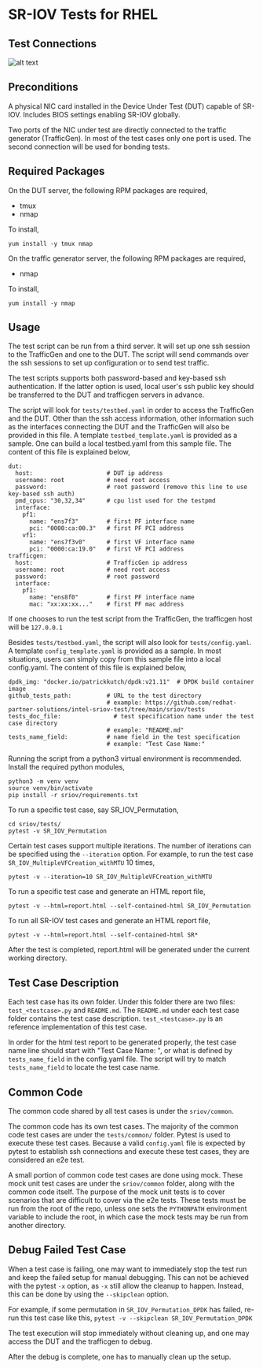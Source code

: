 # SR-IOV Tests for RHEL

## Test Connections

![alt text](/docs/images/SRIOV_RHEL_Test_Toplogy.jpg)


## Preconditions

A physical NIC card installed in the Device Under Test (DUT) capable of SR-IOV.  Includes BIOS settings enabling SR-IOV globally.

Two ports of the NIC under test are directly connected to the traffic generator (TrafficGen). In most of the test cases only one port is used. The second connection will be used for bonding tests.

## Required Packages

On the DUT server, the following RPM packages are required,
* tmux
* nmap

To install,
```
yum install -y tmux nmap
```

On the traffic generator server, the following RPM packages are required,
* nmap

To install,
```
yum install -y nmap
```

## Usage

The test script can be run from a third server. It will set up one ssh session to the TrafficGen and one to the DUT. The script will send commands over the ssh sessions to set up configuration or to send test traffic.

The test scripts supports both password-based and key-based ssh authentication. If the latter option is used, local user's ssh public key should be transferred to the DUT and trafficgen servers in advance.

The script will look for `tests/testbed.yaml` in order to access the TrafficGen and the DUT. Other than the ssh access information, other information such as the interfaces connecting the DUT and the TrafficGen will also be provided in this file. A template `testbed_template.yaml` is provided as a sample. One can build a local testbed.yaml from this sample file. The content of this file is explained below,

```
dut:
  host:                     # DUT ip address
  username: root            # need root access
  password:                 # root password (remove this line to use key-based ssh auth)
  pmd_cpus: "30,32,34"      # cpu list used for the testpmd
  interface:
    pf1:
      name: "ens7f3"        # first PF interface name 
      pci: "0000:ca:00.3"   # first PF PCI address
    vf1:
      name: "ens7f3v0"      # first VF interface name 
      pci: "0000:ca:19.0"   # first VF PCI address
trafficgen:
  host:                     # TrafficGen ip address
  username: root            # need root access
  password:                 # root password
  interface:
    pf1:
      name: "ens8f0"        # first PF interface name
      mac: "xx:xx:xx..."    # first PF mac address
```

If one chooses to run the test script from the TrafficGen, the trafficgen host will be `127.0.0.1`

Besides `tests/testbed.yaml`, the script will also look for `tests/config.yaml`. A template `config_template.yaml` is provided as a sample. In most situations, users can simply copy from this sample file into a local config.yaml. The content of this file is explained below,

```
dpdk_img: "docker.io/patrickkutch/dpdk:v21.11"  # DPDK build container image
github_tests_path:          # URL to the test directory
                            # example: https://github.com/redhat-partner-solutions/intel-sriov-test/tree/main/sriov/tests
tests_doc_file: 	          # test specification name under the test case directory
                            # example: "README.md"
tests_name_field: 	        # name field in the test specification
                            # example: "Test Case Name:"
```

Running the script from a python3 virtual environment is recommended. Install the required python modules,

```
python3 -m venv venv
source venv/bin/activate
pip install -r sriov/requirements.txt
```

To run a specific test case, say SR_IOV_Permutation,

```
cd sriov/tests/
pytest -v SR_IOV_Permutation
```

Certain test cases support multiple iterations. The number of iterations can be specified using the `--iteration` option. For example, to run the test case  `SR_IOV_MultipleVFCreation_withMTU` 10 times,
```
pytest -v --iteration=10 SR_IOV_MultipleVFCreation_withMTU
```

To run a specific test case and generate an HTML report file,
```
pytest -v --html=report.html --self-contained-html SR_IOV_Permutation
```

To run all SR-IOV test cases and generate an HTML report file,
```
pytest -v --html=report.html --self-contained-html SR*
```

After the test is completed, report.html will be generated under the current working directory.

## Test Case Description

Each test case has its own folder. Under this folder there are two files: `test_<testcase>.py` and `README.md`. The `README.md` under each test case folder contains the test case description. `test_<testcase>.py` is an reference implementation of this test case.

In order for the html test report to be generated properly, the test case name line should start with "Test Case Name: ", or what is defined by `tests_name_field` in the config.yaml file. The script will try to match `tests_name_field` to locate the test case name.

## Common Code

The common code shared by all test cases is under the `sriov/common`. 

The common code has its own test cases. The majority of the common code test cases are under the `tests/common/` folder. Pytest is used to execute these test cases. Because a valid `config.yaml` file is expected by pytest to establish ssh connections and execute these test cases, they are considered an e2e test.

A small portion of common code test cases are done using mock. These mock unit test cases are under the `sriov/common` folder, along with the common code itself. The purpose of the mock unit tests is to cover scenarios that are difficult to cover via the e2e tests. These tests must be run from the root of the repo, unless one sets the `PYTHONPATH` environment variable to include the root, in which case the mock tests may be run from another directory.

## Debug Failed Test Case

When a test case is failing, one may want to immediately stop the test run and keep the failed setup for manual debugging. This can not be achieved with the pytest `-x` option, as `-x` still allow the cleanup to happen. Instead, this can be done by using the `--skipclean` option.

For example, if some permutation in `SR_IOV_Permutation_DPDK` has failed, re-run this test case like this,
```pytest -v --skipclean SR_IOV_Permutation_DPDK```

The test execution will stop immediately without cleaning up, and one may access the DUT and the trafficgen to debug.

After the debug is complete, one has to manually clean up the setup.
